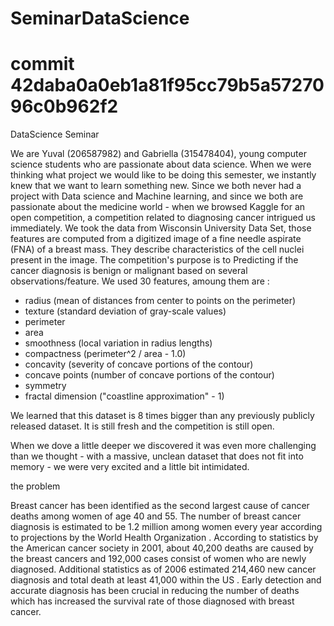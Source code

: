 # SeminarDataScience

# commit 42daba0a0eb1a81f95cc79b5a5727096c0b962f2

DataScience Seminar

We are Yuval (206587982) and Gabriella (315478404), young computer science students who are passionate about data science.
When we were thinking what project we would like to be doing this semester, we instantly knew that we want to learn something new.
Since we both never had a project with Data science and Machine learning, and since we both are passionate about the medicine world - when we browsed Kaggle for an open competition, a competition related to diagnosing cancer intrigued us immediately.
We took the data from Wisconsin University Data Set, those features are computed from a digitized image of a fine needle aspirate (FNA) of a breast mass. They describe characteristics of the cell nuclei present in the image.
The competition's purpose is to Predicting if the cancer diagnosis is benign or malignant based on several observations/feature. We used 30 features, amoung them are :

- radius (mean of distances from center to points on the perimeter)
- texture (standard deviation of gray-scale values)
- perimeter
- area
- smoothness (local variation in radius lengths)
- compactness (perimeter^2 / area - 1.0)
- concavity (severity of concave portions of the contour)
- concave points (number of concave portions of the contour)
- symmetry
- fractal dimension ("coastline approximation" - 1)

We learned that this dataset is 8 times bigger than any previously publicly released dataset. It is still fresh and the competition is still open.

When we dove a little deeper we discovered it was even more challenging than we thought - with a massive, unclean dataset that does not fit into memory - we were very excited and a little bit intimidated.

the problem

Breast cancer has been identified as the second largest cause of cancer deaths among women of age 40 and 55. The number of breast cancer diagnosis is estimated to be 1.2 million among women every year according to projections by the World Health Organization . According to statistics by the American cancer society in 2001, about 40,200 deaths are caused by the breast cancers and 192,000 cases consist of women who are newly diagnosed. Additional statistics as of 2006 estimated 214,460 new cancer diagnosis and total death at least 41,000 within the US . Early detection and accurate diagnosis has been crucial in reducing the number of deaths which has increased the survival rate of those diagnosed with breast cancer.
